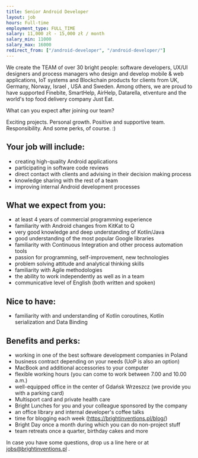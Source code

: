 ```yaml
---
title: Senior Android Developer
layout: job
hours: Full-time
employment_type: FULL_TIME
salary: 11,000 zł - 15,000 zł / month
salary_min: 11000
salary_max: 16000
redirect_from: ["/android-developer", "/android-developer/"]
---
```


We create the TEAM of over 30 bright people: software developers, UX/UI designers and process managers who  design and develop mobile & web applications, IoT systems and Blockchain products for clients from UK, Germany, Norway, Israel , USA and Sweden. Among others, we are proud to have supported Finebite, SmartHelp, AirHelp, Datarella, etventure and the world's top food delivery company Just Eat. 

What can you expect after joining our team? 

Exciting projects. Personal growth. Positive and supportive team. Responsibility. And some perks, of course. :) 

## Your job will include:

- creating high-quality Android applications
- participating in software code reviews
- direct contact with clients and advising in their decision making process
- knowledge sharing with the rest of a team
- improving internal Android development processes 

## What we expect from you:

- at least 4 years of commercial programming experience
- familiarity with Android changes from KitKat to Q
- very good knowledge and deep understanding of Kotlin/Java
- good understanding of the most popular Google libraries
- familiarity with Continuous Integration and other process automation tools
- passion for programming, self-improvement, new technologies
- problem solving attitude and analytical thinking skills
- familiarity with Agile methodologies
- the ability to work independently as well as in a team
- communicative level of English (both written and spoken) 

## Nice to have:

- familiarity with and understanding of Kotlin coroutines, Kotlin serialization and Data Binding 

## Benefits and perks: 

- working in one of the best software development companies in Poland
- business contract depending on your needs (UoP is also an option)
- MacBook and additional accessories to your computer
- flexible working hours (you can come to work between 7.00 and 10.00 a.m.)
- well-equipped office in the center of Gdańsk Wrzeszcz (we provide you with a parking card)
- Multisport card and private health care
- Bright Lunches for you and your colleague sponsored by the company
- an office library and internal developer's coffee talks
- time for blogging each week (https://brightinventions.pl/blog/)
- Bright Day once a month during which you can do non-project stuff
- team retreats once a quarter, birthday cakes and more 

In case you have some questions, drop us a line here or at jobs@brightinventions.pl .
